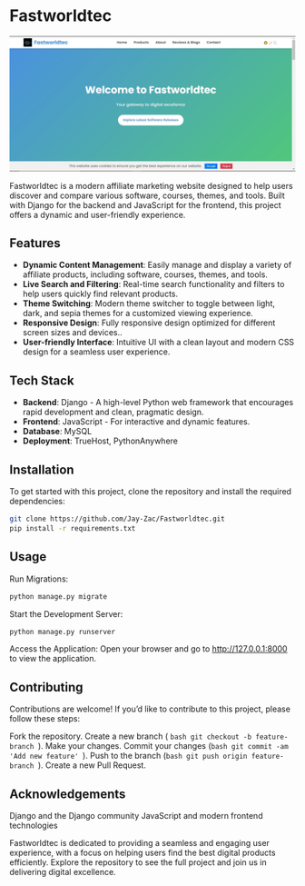# Fastworldtec

![Fastworldtec Logo](static/local_static/images/project_thumbnail.jpg)

Fastworldtec is a modern affiliate marketing website designed to help users discover and compare various software, courses, themes, and tools. Built with Django for the backend and JavaScript for the frontend, this project offers a dynamic and user-friendly experience.

## Features

- **Dynamic Content Management**: Easily manage and display a variety of affiliate products, including software, courses, themes, and tools.
- **Live Search and Filtering**: Real-time search functionality and filters to help users quickly find relevant products.
- **Theme Switching**: Modern theme switcher to toggle between light, dark, and sepia themes for a customized viewing experience.
- **Responsive Design**: Fully responsive design optimized for different screen sizes and devices..
- **User-friendly Interface**: Intuitive UI with a clean layout and modern CSS design for a seamless user experience.

## Tech Stack

- **Backend**: Django - A high-level Python web framework that encourages rapid development and clean, pragmatic design.
- **Frontend**: JavaScript - For interactive and dynamic features.
- **Database**: MySQL
- **Deployment**: TrueHost, PythonAnywhere

## Installation

To get started with this project, clone the repository and install the required dependencies:

```bash
git clone https://github.com/Jay-Zac/Fastworldtec.git
pip install -r requirements.txt

```
## Usage

Run Migrations:
```bash
python manage.py migrate
```

Start the Development Server:
```bash
python manage.py runserver
```

Access the Application: Open your browser and go to http://127.0.0.1:8000 to view the application.

## Contributing

Contributions are welcome! If you’d like to contribute to this project, please follow these steps:

Fork the repository.
Create a new branch ( ```bash git checkout -b feature-branch ```).
Make your changes.
Commit your changes (```bash git commit -am 'Add new feature' ```).
Push to the branch (```bash git push origin feature-branch ```).
Create a new Pull Request.

## Acknowledgements

Django and the Django community
JavaScript and modern frontend technologies

Fastworldtec is dedicated to providing a seamless and engaging user experience, with a focus on helping users find the best digital products efficiently. Explore the repository to see the full project and join us in delivering digital excellence.
